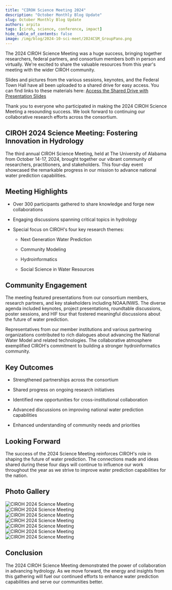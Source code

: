 ```yaml
---
title: "CIROH Science Meeting 2024"
description: "October Monthly Blog Update"
slug: October Monthly Blog Update
authors: arpita
tags: [ciroh, science, conference, impact]
hide_table_of_contents: false
image: /img/blog/2024-10-sci-meet/2024CSM_GroupPano.png
---
```


The 2024 CIROH Science Meeting was a huge success, bringing together researchers, federal partners, and consortium members both in person and virtually. We're excited to share the valuable resources from this year's meeting with the wider CIROH community.


Slides and pictures from the various sessions, keynotes, and the Federal Town Hall have all been uploaded to a shared drive for easy access. You can find links to these materials here: [Access the Shared Drive with Presentation Slides](https://drive.google.com/drive/folders/1NsJEWHQBD92ndc3FD_bFEKgqTUqTxVM3)

<!-- truncate -->

Thank you to everyone who participated in making the 2024 CIROH Science Meeting a resounding success. We look forward to continuing our collaborative research efforts across the consortium.



## CIROH 2024 Science Meeting: Fostering Innovation in Hydrology

 

The third annual CIROH Science Meeting, held at The University of Alabama from October 14-17, 2024, brought together our vibrant community of researchers, practitioners, and stakeholders. This four-day event showcased the remarkable progress in our mission to advance national water prediction capabilities.

 

## Meeting Highlights

- Over 300 participants gathered to share knowledge and forge new collaborations

- Engaging discussions spanning critical topics in hydrology

- Special focus on CIROH's four key research themes:

  - Next Generation Water Prediction

  - Community Modeling

  - Hydroinformatics

  - Social Science in Water Resources

 

## Community Engagement

The meeting featured presentations from our consortium members, research partners, and key stakeholders including NOAA/NWS. The diverse agenda included keynotes, project presentations, roundtable discussions, poster sessions, and HIF tour that fostered meaningful discussions about the future of water prediction.

 

Representatives from our member institutions and various partnering organizations contributed to rich dialogues about advancing the National Water Model and related technologies. The collaborative atmosphere exemplified CIROH's commitment to building a stronger hydroinformatics community.

 

## Key Outcomes

- Strengthened partnerships across the consortium

- Shared progress on ongoing research initiatives

- Identified new opportunities for cross-institutional collaboration

- Advanced discussions on improving national water prediction capabilities

- Enhanced understanding of community needs and priorities

 

## Looking Forward

The success of the 2024 Science Meeting reinforces CIROH's role in shaping the future of water prediction. The connections made and ideas shared during these four days will continue to influence our work throughout the year as we strive to improve water prediction capabilities for the nation.

 

## Photo Gallery
<div className="hero-image" style={{ textAlign: 'center' }}>
    <img src="/img/blog/2024-10-sci-meet/2024CSM_GroupPano.png" alt="CIROH 2024 Science Meeting" style={{ width: '100%', marginBottom: '2rem' }} />
</div>
<div className="hero-image" style={{ textAlign: 'center' }}>
    <img src="/img/blog/2024-10-sci-meet/2024CSM_WomenOfCIROH.png" alt="CIROH 2024 Science Meeting" style={{ width: '100%', marginBottom: '2rem' }} />
</div>
<div className="hero-image" style={{ textAlign: 'center' }}>
    <img src="/img/blog/2024-10-sci-meet/science-meeting2024-2.jpeg" alt="CIROH 2024 Science Meeting" style={{ width: '100%', marginBottom: '2rem' }} />
</div>
<div className="hero-image" style={{ textAlign: 'center' }}>
    <img src="/img/blog/2024-10-sci-meet/science-meeting2024-3.jpeg" alt="CIROH 2024 Science Meeting" style={{ width: '100%', marginBottom: '2rem' }} />
</div>
<div className="hero-image" style={{ textAlign: 'center' }}>
    <img src="/img/blog/2024-10-sci-meet/science-meeting2024-1.jpeg" alt="CIROH 2024 Science Meeting" style={{ width: '100%', marginBottom: '2rem' }} />
</div>
<div className="hero-image" style={{ textAlign: 'center' }}>
    <img src="/img/blog/2024-10-sci-meet/science-meeting2024-4.jpeg" alt="CIROH 2024 Science Meeting" style={{ width: '100%', marginBottom: '2rem' }} />
</div>
<div className="hero-image" style={{ textAlign: 'center' }}>
    <img src="/img/blog/2024-10-sci-meet/science-meeting2024-5.jpeg" alt="CIROH 2024 Science Meeting" style={{ width: '100%'}} />
</div>



 

## Conclusion

The 2024 CIROH Science Meeting demonstrated the power of collaboration in advancing hydrology. As we move forward, the energy and insights from this gathering will fuel our continued efforts to enhance water prediction capabilities and serve our communities better.

